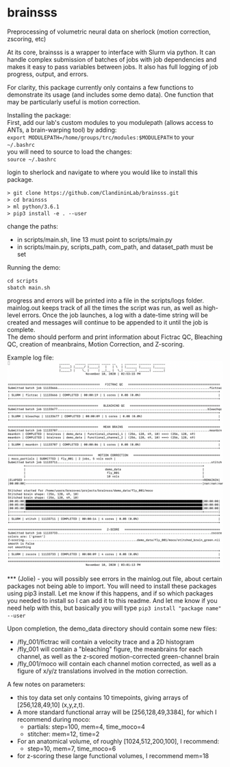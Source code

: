 # brainsss
Preprocessing of volumetric neural data on sherlock (motion correction, zscoring, etc)

At its core, brainsss is a wrapper to interface with Slurm via python. It can handle complex submission of batches of jobs with job dependencies and makes it easy to pass variables between jobs. It also has full logging of job progress, output, and errors.

For clarity, this package currently only contains a few functions to demonstrate its usage (and includes some demo data). One function that may be particularly useful is motion correction.

Installing the package:  
First, add our lab's custom modules to you modulepath (allows access to ANTs, a brain-warping tool) by adding:  
```export MODULEPATH=/home/groups/trc/modules:$MODULEPATH``` to your
```~/.bashrc```  
you will need to source to load the changes:  
```source ~/.bashrc```

login to sherlock and navigate to where you would like to install this package.  
```shell
> git clone https://github.com/ClandininLab/brainsss.git
> cd brainsss
> ml python/3.6.1
> pip3 install -e . --user
```
change the paths:  
  - in scripts/main.sh, line 13 must point to scripts/main.py
  - in scripts/main.py, scripts_path, com_path, and dataset_path must be set

Running the demo:  
```shell
cd scripts
sbatch main.sh
```
progress and errors will be printed into a file in the scripts/logs folder.  
mainlog.out keeps track of all the times the script was run, as well as high-level errors. 
Once the job launches, a log with a date-time string will be created and messages will continue to be appended to it until the job is complete.  
The demo should perform and print information about Fictrac QC, Bleaching QC, creation of meanbrains, Motion Correction, and Z-scoring.  

Example log file:
![example_log_file](example_log_file.png)

*** (Jolie) - you will possibly see errors in the mainlog.out file, about certain packages not being able to import. You will need to install these packages using pip3 install. Let me know if this happens, and if so which packages you needed to install so I can add it to this readme. And let me know if you need help with this, but basically you will type ```pip3 install "package name" --user```

Upon completion, the demo_data directory should contain some new files:
- /fly_001/fictrac will contain a velocity trace and a 2D histogram
- /fly_001 will contain a "bleaching" figure, the meanbrains for each channel, as well as the z-scored motion-corrected green-channel brain
- /fly_001/moco will contain each channel motion corrected, as well as a figure of x/y/z translations involved in the motion correction.

A few notes on parameters:  
- this toy data set only contains 10 timepoints, giving arrays of [256,128,49,10] (x,y,z,t).
- A more standard functional array will be [256,128,49,3384], for which I recommend during moco:
  - partials: step=100, mem=4, time_moco=4
  - stitcher: mem=12, time=2
- For an anatomical volume, of roughly [1024,512,200,100], I recommend:
  - step=10, mem=7, time_moco=6
- for z-scoring these large functional volumes, I recommend mem=18
